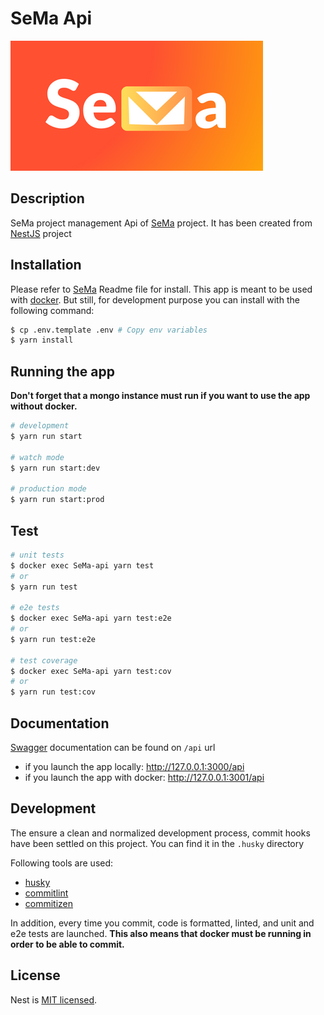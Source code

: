 # SeMa Api

![SeMa Logo](https://github.com/Geslain/SeMa/blob/main/logo.png?raw=true "SeMa Logo")

## Description

SeMa project management Api of [SeMa](https://github.com/Geslain/SeMa) project. It has been created from [NestJS](http://nestjs.com/) project

## Installation

Please refer to [SeMa](https://github.com/Geslain/SeMa-api) Readme file for install. This app is meant to be used with [docker](https://www.docker.com/).
But still, for development purpose you can install with the following command:

```bash
$ cp .env.template .env # Copy env variables
$ yarn install
```

## Running the app

**Don't forget that a mongo instance must run if you want to use the app without docker.**

```bash
# development
$ yarn run start

# watch mode
$ yarn run start:dev

# production mode
$ yarn run start:prod
```

## Test

```bash
# unit tests
$ docker exec SeMa-api yarn test 
# or 
$ yarn run test

# e2e tests
$ docker exec SeMa-api yarn test:e2e
# or
$ yarn run test:e2e

# test coverage
$ docker exec SeMa-api yarn test:cov
# or
$ yarn run test:cov
```

## Documentation

[Swagger](https://swagger.io/) documentation can be found on `/api` url

* if you launch the app locally: http://127.0.0.1:3000/api
* if you launch the app with docker: http://127.0.0.1:3001/api

## Development

The ensure a clean and normalized development process, commit hooks have been settled on this project. You can find it in the `.husky` directory

Following tools are used:
* [husky](https://typicode.github.io/husky/)
* [commitlint](https://commitlint.js.org/)
* [commitizen](https://commitizen-tools.github.io/commitizen/)

In addition, every time you commit, code is formatted, linted, and unit and e2e tests are launched.
**This also means that docker must be running in order to be able to commit.**

## License

Nest is [MIT licensed](LICENSE).
